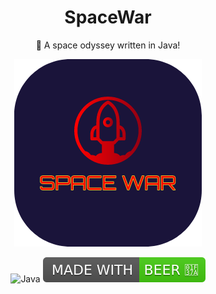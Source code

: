<div align="center">

# SpaceWar
🚀 A space odyssey written in Java!

![Space War Logo](space_war_rounded.png)


![Java](https://img.shields.io/badge/-Java-333333?style=flat&logo=java&logoColor=FFA518)
![Beer](beer.svg)

</div>
